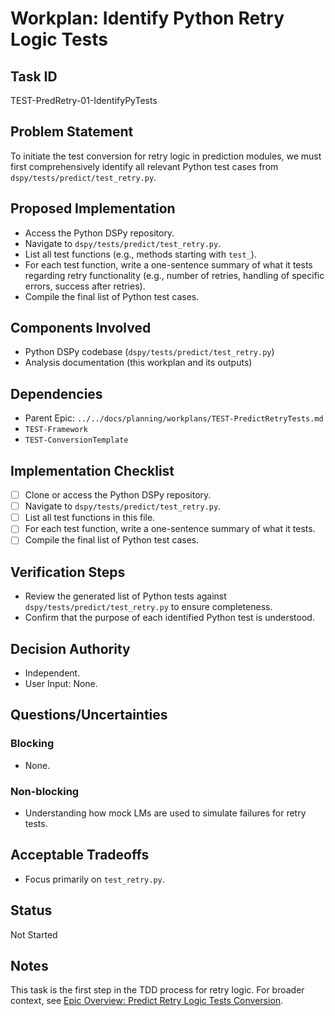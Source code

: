 # Workplan: Identify Python Retry Logic Tests

## Task ID
TEST-PredRetry-01-IdentifyPyTests

## Problem Statement
To initiate the test conversion for retry logic in prediction modules, we must first comprehensively identify all relevant Python test cases from `dspy/tests/predict/test_retry.py`.

## Proposed Implementation
- Access the Python DSPy repository.
- Navigate to `dspy/tests/predict/test_retry.py`.
- List all test functions (e.g., methods starting with `test_`).
- For each test function, write a one-sentence summary of what it tests regarding retry functionality (e.g., number of retries, handling of specific errors, success after retries).
- Compile the final list of Python test cases.

## Components Involved
- Python DSPy codebase (`dspy/tests/predict/test_retry.py`)
- Analysis documentation (this workplan and its outputs)

## Dependencies
- Parent Epic: `../../docs/planning/workplans/TEST-PredictRetryTests.md`
- `TEST-Framework`
- `TEST-ConversionTemplate`

## Implementation Checklist
- [ ] Clone or access the Python DSPy repository.
- [ ] Navigate to `dspy/tests/predict/test_retry.py`.
- [ ] List all test functions in this file.
- [ ] For each test function, write a one-sentence summary of what it tests.
- [ ] Compile the final list of Python test cases.

## Verification Steps
- Review the generated list of Python tests against `dspy/tests/predict/test_retry.py` to ensure completeness.
- Confirm that the purpose of each identified Python test is understood.

## Decision Authority
- Independent.
- User Input: None.

## Questions/Uncertainties
### Blocking
- None.
### Non-blocking
- Understanding how mock LMs are used to simulate failures for retry tests.

## Acceptable Tradeoffs
- Focus primarily on `test_retry.py`.

## Status
Not Started

## Notes
This task is the first step in the TDD process for retry logic.
For broader context, see [Epic Overview: Predict Retry Logic Tests Conversion](../../docs/planning/workplans/TEST-PredictRetryTests.md).